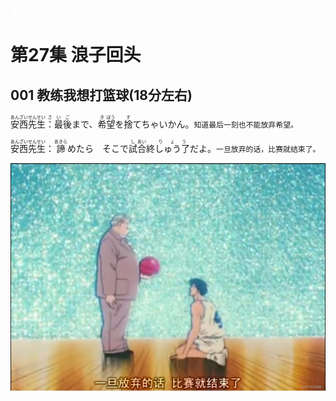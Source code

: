 <!DOCTYPE html>
<html>
<head>
<meta charset="utf-8">
</head>
<body>
<div>
    <a class="xuanfu2 xuanfubutton" style="color:#fff" href="javascript:scrollToTop()">&#9650;</a>
    <a class="xuanfu xuanfubutton" style="color:#fff" href="https://sakura-jikage.github.io/notebook/#/外语/日语/动漫学日语">&#9664;</a>
</div>
</body>
</html>

# 第27集 浪子回头

## 001 教练我想打篮球(18分左右)

<ruby>安西先生<rp>(</rp><rt>あんざいせんせい</rt><rp>)</rp>：最<rp>(</rp><rt>さい</rt><rp>)</rp>後<rp>(</rp><rt>ご</rt><rp>)</rp>まで、<rp>(</rp><rt></rt><rp>)</rp>希<rp>(</rp><rt>き</rt><rp>)</rp>望<rp>(</rp><rt>ぼう</rt><rp>)</rp>を<rp>(</rp><rt></rt><rp>)</rp>捨<rp>(</rp><rt>す</rt><rp>)</rp>てちゃいかん。</ruby>`知道最后一刻也不能放弃希望。`

<ruby>安西先生<rp>(</rp><rt>あんざいせんせい</rt><rp>)</rp>：<rp>(</rp><rt></rt><rp>)</rp>諦<rp>(</rp><rt>あきら</rt><rp>)</rp>めたら　そこで<rp>(</rp><rt></rt><rp>)</rp>試<rp>(</rp><rt>し</rt><rp>)</rp>合<rp>(</rp><rt>あい</rt><rp>)</rp>終<rp>(</rp><rt></rt>しゅう<rp>)</rp>了<rp>(</rp><rt>りょう</rt><rp>)</rp>だよ</ruby>。`一旦放弃的话，比赛就结束了。`

![在这里插入图片描述](灌篮高手_images/0001.png)








